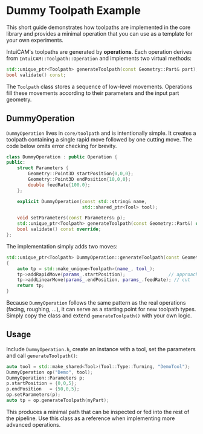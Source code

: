 # Dummy Toolpath Example

This short guide demonstrates how toolpaths are implemented in the core library
and provides a minimal operation that you can use as a template for your own
experiments.

IntuiCAM's toolpaths are generated by **operations**. Each operation derives from
`IntuiCAM::Toolpath::Operation` and implements two virtual methods:

```cpp
std::unique_ptr<Toolpath> generateToolpath(const Geometry::Part& part);
bool validate() const;
```

The `Toolpath` class stores a sequence of low-level movements. Operations fill
these movements according to their parameters and the input part geometry.

## DummyOperation

`DummyOperation` lives in `core/toolpath` and is intentionally simple. It
creates a toolpath containing a single rapid move followed by one cutting move.
The code below omits error checking for brevity.

```cpp
class DummyOperation : public Operation {
public:
    struct Parameters {
        Geometry::Point3D startPosition{0,0,0};
        Geometry::Point3D endPosition{10,0,0};
        double feedRate{100.0};
    };

    explicit DummyOperation(const std::string& name,
                            std::shared_ptr<Tool> tool);

    void setParameters(const Parameters& p);
    std::unique_ptr<Toolpath> generateToolpath(const Geometry::Part&) override;
    bool validate() const override;
};
```

The implementation simply adds two moves:

```cpp
std::unique_ptr<Toolpath> DummyOperation::generateToolpath(const Geometry::Part&)
{
    auto tp = std::make_unique<Toolpath>(name_, tool_);
    tp->addRapidMove(params_.startPosition);                // approach
    tp->addLinearMove(params_.endPosition, params_.feedRate); // cut
    return tp;
}
```

Because `DummyOperation` follows the same pattern as the real operations
(facing, roughing, …), it can serve as a starting point for new toolpath types.
Simply copy the class and extend `generateToolpath()` with your own logic.

## Usage

Include `DummyOperation.h`, create an instance with a tool, set the parameters
and call `generateToolpath()`:

```cpp
auto tool = std::make_shared<Tool>(Tool::Type::Turning, "DemoTool");
DummyOperation op("Demo", tool);
DummyOperation::Parameters p;
p.startPosition = {0,0,5};
p.endPosition   = {50,0,5};
op.setParameters(p);
auto tp = op.generateToolpath(myPart);
```

This produces a minimal path that can be inspected or fed into the rest of the
pipeline. Use this class as a reference when implementing more advanced
operations.
